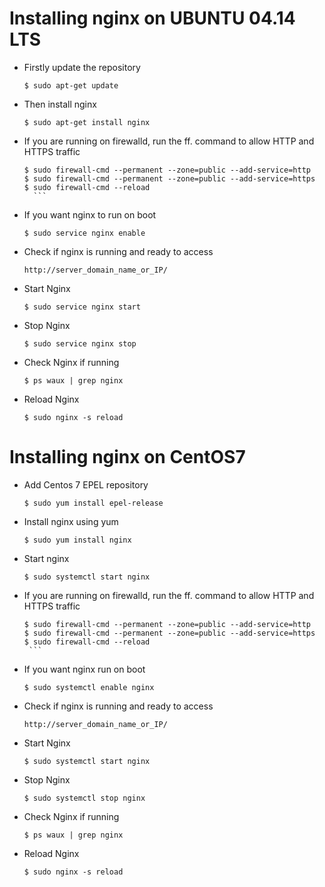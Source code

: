 # Installing nginx on UBUNTU 04.14 LTS

- Firstly update the repository

    `$ sudo apt-get update`
    
- Then install nginx

    `$ sudo apt-get install nginx`

- If you are running on firewalld, run the ff. command to allow HTTP and HTTPS traffic

    ```
    $ sudo firewall-cmd --permanent --zone=public --add-service=http
	$ sudo firewall-cmd --permanent --zone=public --add-service=https
	$ sudo firewall-cmd --reload
	  ```

- If you want nginx to run on boot
  
  `$ sudo service nginx enable`

- Check if nginx is running and ready to access

  `http://server_domain_name_or_IP/`

- Start Nginx

	`$ sudo service nginx start`

- Stop Nginx

	`$ sudo service nginx stop`

- Check Nginx if running

	`$ ps waux | grep nginx`

- Reload Nginx

	`$ sudo nginx -s reload`

# Installing nginx on CentOS7

- Add Centos 7 EPEL repository

	`$ sudo yum install epel-release`

- Install nginx using yum

	`$ sudo yum install nginx`

- Start nginx

	`$ sudo systemctl start nginx`

- If you are running on firewalld, run the ff. command to allow HTTP and HTTPS traffic
     ```
    $ sudo firewall-cmd --permanent --zone=public --add-service=http
	$ sudo firewall-cmd --permanent --zone=public --add-service=https
	$ sudo firewall-cmd --reload
	  ```

- If you want nginx run on boot

	`$ sudo systemctl enable nginx`

- Check if nginx is running and ready to access

	`http://server_domain_name_or_IP/`

- Start Nginx

	`$ sudo systemctl start nginx`

- Stop Nginx

	`$ sudo systemctl stop nginx`

- Check Nginx if running

	`$ ps waux | grep nginx`

- Reload Nginx

	`$ sudo nginx -s reload`
